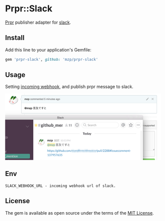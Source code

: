 # Prpr::Slack

[Prpr](https://github.com/mzp/prpr) publisher adapter for [slack](https://slack.com).

## Install

Add this line to your application's Gemfile:

```ruby
gem 'prpr-slack', github: 'mzp/prpr-slack'
```

## Usage

Setting [incoming webhook](https://standfirm.slack.com/services/new/incoming-webhook), and publish prpr message to slack.

![slack](https://raw.githubusercontent.com/mzp/prpr-slack/master/slack.png)

## Env

```
SLACK_WEBHOOK_URL - incoming webhook url of slack.
```

## License

The gem is available as open source under the terms of the [MIT License](http://opensource.org/licenses/MIT).

